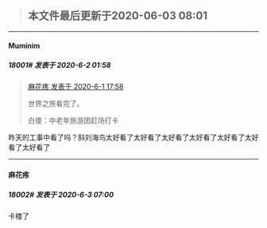> ## **本文件最后更新于2020-06-03 08:01** 



-----

####  Muminim  
##### 18001#       发表于 2020-6-2 01:58



<blockquote><a href="httphttps://bbs.saraba1st.com/2b/forum.php?mod=redirect&amp;goto=findpost&amp;pid=47639759&amp;ptid=1102389" target="_blank">麻花疼 发表于 2020-6-1 17:58</a>

世界之旅看完了。


白傻：中老年旅游团赶场打卡</blockquote>
昨天的工事中看了吗？斜刘海鸟太好看了太好看了太好看了太好看了太好看了太好看了太好看了







-----

####  麻花疼  
##### 18002#       发表于 2020-6-3 07:00




卡楼了





                                                 